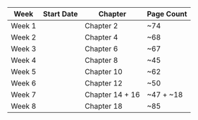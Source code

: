 | Week   | Start Date | Chapter         | Page Count |
|--------| - |-----------------|------------|
| Week 1 |  | Chapter 2       | ~74        | 
| Week 2 |  | Chapter 4       | ~68        | 
| Week 3 |  | Chapter 6       | ~67        | 
| Week 4 |  | Chapter 8       | ~45        | 
| Week 5 |  | Chapter 10      | ~62        | 
| Week 6 |  | Chapter 12      | ~50        |
| Week 7 |  | Chapter 14 + 16 | ~47 + ~18  |
| Week 8 |  | Chapter 18      | ~85        |

